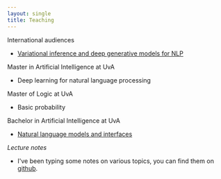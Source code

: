 ```yaml
---
layout: single
title: Teaching
---
```


International audiences

* [Variational inference and deep generative models for NLP](/vitutorial/)

Master in Artificial Intelligence at UvA

* Deep learning for natural language processing

Master of Logic at UvA

* Basic probability 

Bachelor in Artificial Intelligence at UvA

* [Natural language models and interfaces](https://cl-illc.github.io/nlmi/)


*Lecture notes* 

* I've been typing some notes on various topics, you can find them on [github](https://github.com/wilkeraziz/notes).
